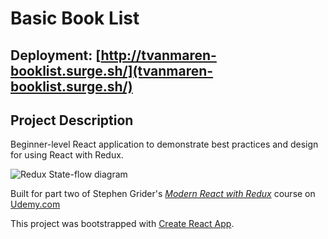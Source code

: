 # Basic Book List

## Deployment: [http://tvanmaren-booklist.surge.sh/](tvanmaren-booklist.surge.sh/)

## Project Description

Beginner-level React application to demonstrate best practices and design for using React with Redux.

![Redux State-flow diagram](https://reax.s3.amazonaws.com/2016/Jul/Screen_Shot_2016_06_01_at_11_27_45_AM-1467832346235.png)

Built for part two of Stephen Grider's *[Modern React with Redux](http://udemy.com/react-redux)* course on [Udemy.com](http://udemy.com/)

This project was bootstrapped with [Create React App](https://github.com/facebookincubator/create-react-app).
